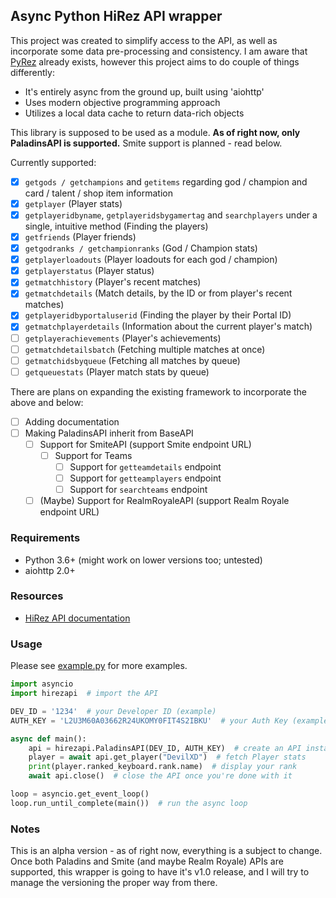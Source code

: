 ## Async Python HiRez API wrapper

This project was created to simplify access to the API, as well as incorporate some data pre-processing and consistency.
I am aware that [PyRez](https://github.com/luissilva1044894/Pyrez) already exists, however this project aims to do couple of things differently:

- It's entirely async from the ground up, built using 'aiohttp'
- Uses modern objective programming approach
- Utilizes a local data cache to return data-rich objects

This library is supposed to be used as a module. **As of right now, only PaladinsAPI is supported.** Smite support is planned - read below.

Currently supported:

- [x] `getgods / getchampions` and `getitems` regarding god / champion and card / talent / shop item information  
- [x] `getplayer` (Player stats)  
- [x] `getplayeridbyname`, `getplayeridsbygamertag` and `searchplayers` under a single, intuitive method (Finding the players)  
- [x] `getfriends` (Player friends)  
- [x] `getgodranks / getchampionranks` (God / Champion stats)  
- [x] `getplayerloadouts` (Player loadouts for each god / champion)  
- [x] `getplayerstatus` (Player status)  
- [x] `getmatchhistory` (Player's recent matches)  
- [x] `getmatchdetails` (Match details, by the ID or from player's recent matches)  
- [x] `getplayeridbyportaluserid` (Finding the player by their Portal ID)  
- [x] `getmatchplayerdetails` (Information about the current player's match)  
- [ ] `getplayerachievements` (Player's achievements)  
- [ ] `getmatchdetailsbatch` (Fetching multiple matches at once)  
- [ ] `getmatchidsbyqueue` (Fetching all matches by queue)  
- [ ] `getqueuestats` (Player match stats by queue)  

There are plans on expanding the existing framework to incorporate the above and below:
 
- [ ] Adding documentation
- [ ] Making PaladinsAPI inherit from BaseAPI  
    - [ ] Support for SmiteAPI (support Smite endpoint URL)  
        - [ ] Support for Teams  
            - [ ] Support for `getteamdetails` endpoint  
            - [ ] Support for `getteamplayers` endpoint  
            - [ ] Support for `searchteams` endpoint  
    - [ ] \(Maybe) Support for RealmRoyaleAPI (support Realm Royale endpoint URL)  

### Requirements

- Python 3.6+ (might work on lower versions too; untested)
- aiohttp 2.0+

### Resources

- [HiRez API documentation](https://docs.google.com/document/d/1OFS-3ocSx-1Rvg4afAnEHlT3917MAK_6eJTR6rzr-BM)

### Usage

Please see [example.py](https://github.com/DevilXD/HiRezAPI/blob/master/example.py) for more examples.

```py
import asyncio
import hirezapi  # import the API

DEV_ID = '1234'  # your Developer ID (example)
AUTH_KEY = 'L2U3M60A03662R24UKOMY0FIT4S2IBKU'  # your Auth Key (example)

async def main():
    api = hirezapi.PaladinsAPI(DEV_ID, AUTH_KEY)  # create an API instance
    player = await api.get_player("DevilXD")  # fetch Player stats
    print(player.ranked_keyboard.rank.name)  # display your rank
    await api.close()  # close the API once you're done with it

loop = asyncio.get_event_loop()
loop.run_until_complete(main())  # run the async loop
```

### Notes

This is an alpha version - as of right now, everything is a subject to change.  
Once both Paladins and Smite (and maybe Realm Royale) APIs are supported, this wrapper is going to have it's v1.0 release, and I will try to manage the versioning the proper way from there.